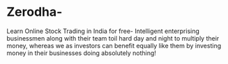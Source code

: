 # Zerodha-
 Learn Online Stock Trading in India for free- Intelligent enterprising businessmen along with their team toil hard day and night to multiply their money, whereas we as investors can benefit equally like them by investing money in their businesses doing absolutely nothing!
